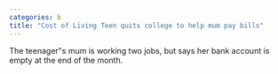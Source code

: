 ```yaml
---
categories: b
title: "Cost of Living Teen quits college to help mum pay bills"
---
```

The teenager"s mum is working two jobs, but says her bank account is empty at the end of the month.